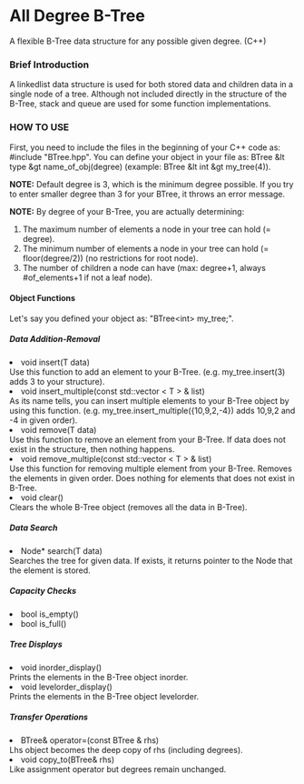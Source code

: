 # All Degree B-Tree
A flexible B-Tree data structure for any possible given degree. (C++)

### Brief Introduction
A linkedlist data structure is used for both stored data and children data in a single node of a tree. Although not included directly in the structure of the B-Tree, stack and queue are used for some function implementations.

### HOW TO USE
First, you need to include the files in the beginning of your C++ code as: #include "BTree.hpp".
You can define your object in your file as: BTree &lt type &gt name_of_obj(degree) (example: BTree &lt int &gt my_tree(4)).
  
<b>NOTE:</b> Default degree is 3, which is the minimum degree possible. If you try to enter smaller degree than 3 for your BTree, it throws an error message.

<b>NOTE:</b> By degree of your B-Tree, you are actually determining:
1. The maximum number of elements a node in your tree can hold (= degree).
2. The minimum number of elements a node in your tree can hold (= floor(degree/2)) (no restrictions for root node).
3. The number of children a node can have (max: degree+1, always #of_elements+1 if not a leaf node).

#### Object Functions
Let's say you defined your object as: "BTree\<int> my_tree;".

##### Data Addition-Removal
<li>void insert(T data)</li>
Use this function to add an element to your B-Tree. (e.g. my_tree.insert(3) adds 3 to your structure).

<li>void insert_multiple(const std::vector &lt T 	&gt &amp list)</li>
As its name tells, you can insert multiple elements to your B-Tree object by using this function. (e.g. my_tree.insert_multiple({10,9,2,-4}) adds 10,9,2 and -4 in given order).

<li>void remove(T data)</li>
Use this function to remove an element from your B-Tree. If data does not exist in the structure, then nothing happens.

<li>void remove_multiple(const std::vector &lt T &gt &amp list)</li>
Use this function for removing multiple element from your B-Tree. Removes the elements in given order. Does nothing for elements that does not exist in B-Tree.
  
<li>void clear()</li>
Clears the whole B-Tree object (removes all the data in B-Tree).

##### Data Search
<li>Node* search(T data)</li>
Searches the tree for given data. If exists, it returns pointer to the Node that the element is stored.

##### Capacity Checks
<li>bool is_empty()</li>

<li>bool is_full()</li>

##### Tree Displays
<li>void inorder_display()</li>
Prints the elements in the B-Tree object inorder.

<li>void levelorder_display()</li>
Prints the elements in the B-Tree object levelorder.

##### Transfer Operations
<li>BTree& operator=(const BTree &amp rhs)</li>
Lhs object becomes the deep copy of rhs (including degrees).

<li>void copy_to(BTree& rhs)</li>
Like assignment operator but degrees remain unchanged.
